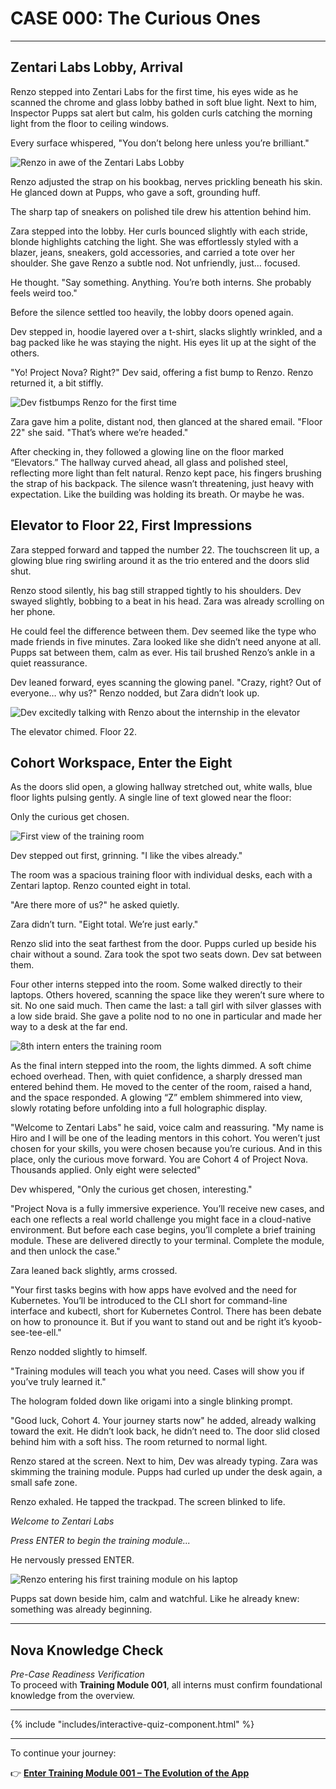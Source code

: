 # CASE 000: The Curious Ones

---

## Zentari Labs Lobby, Arrival

Renzo stepped into Zentari Labs for the first time, his eyes wide as he scanned the chrome and glass lobby bathed in soft blue light. Next to him, Inspector Pupps sat alert but calm, his golden curls catching the morning light from the floor to ceiling windows.

Every surface whispered, "You don’t belong here unless you’re brilliant."

![Renzo in awe of the Zentari Labs Lobby](../assets/case-000/scene-1.png)

Renzo adjusted the strap on his bookbag, nerves prickling beneath his skin. He glanced down at Pupps, who gave a soft, grounding huff.

The sharp tap of sneakers on polished tile drew his attention behind him.

Zara stepped into the lobby. Her curls bounced slightly with each stride, blonde highlights catching the light. She was effortlessly styled with a blazer, jeans, sneakers, gold accessories, and carried a tote over her shoulder. She gave Renzo a subtle nod. Not unfriendly, just… focused.

He thought. "Say something. Anything. You’re both interns. She probably feels weird too."

Before the silence settled too heavily, the lobby doors opened again.

Dev stepped in, hoodie layered over a t-shirt, slacks slightly wrinkled, and a bag packed like he was staying the night. His eyes lit up at the sight of the others.

"Yo! Project Nova? Right?" Dev said, offering a fist bump to Renzo. Renzo returned it, a bit stiffly.

![Dev fistbumps Renzo for the first time](../assets/case-000/scene-2.png)

Zara gave him a polite, distant nod, then glanced at the shared email. "Floor 22" she said. "That’s where we’re headed."

After checking in, they followed a glowing line on the floor marked “Elevators.” The hallway curved ahead, all glass and polished steel, reflecting more light than felt natural. Renzo kept pace, his fingers brushing the strap of his backpack. The silence wasn’t threatening, just heavy with expectation. Like the building was holding its breath. Or maybe he was.

## Elevator to Floor 22, First Impressions

Zara stepped forward and tapped the number 22. The touchscreen lit up, a glowing blue ring swirling around it as the trio entered and the doors slid shut.

Renzo stood silently, his bag still strapped tightly to his shoulders. Dev swayed slightly, bobbing to a beat in his head. Zara was already scrolling on her phone.

He could feel the difference between them. Dev seemed like the type who made friends in five minutes. Zara looked like she didn’t need anyone at all. Pupps sat between them, calm as ever. His tail brushed Renzo’s ankle in a quiet reassurance.

Dev leaned forward, eyes scanning the glowing panel. "Crazy, right? Out of everyone… why us?" Renzo nodded, but Zara didn’t look up.

![Dev excitedly talking with Renzo about the internship in the elevator](../assets/case-000/scene-3.png)

The elevator chimed. Floor 22.

## Cohort Workspace, Enter the Eight

As the doors slid open, a glowing hallway stretched out, white walls, blue floor lights pulsing gently. A single line of text glowed near the floor:

Only the curious get chosen.

![First view of the training room](../assets/case-000/scene-4.png)

Dev stepped out first, grinning. "I like the vibes already."

The room was a spacious training floor with individual desks, each with a Zentari laptop. Renzo counted eight in total. 

"Are there more of us?" he asked quietly.

Zara didn’t turn. "Eight total. We’re just early."

Renzo slid into the seat farthest from the door. Pupps curled up beside his chair without a sound. Zara took the spot two seats down. Dev sat between them. 

Four other interns stepped into the room. Some walked directly to their laptops. Others hovered, scanning the space like they weren’t sure where to sit. No one said much. Then came the last: a tall girl with silver glasses with a low side braid. She gave a polite nod to no one in particular and made her way to a desk at the far end.

![8th intern enters the training room](../assets/case-000/scene-5.png)

As the final intern stepped into the room, the lights dimmed. A soft chime echoed overhead. Then, with quiet confidence, a sharply dressed man entered behind them. He moved to the center of the room, raised a hand, and the space responded. A glowing “Z” emblem shimmered into view, slowly rotating before unfolding into a full holographic display.

"Welcome to Zentari Labs" he said, voice calm and reassuring. "My name is Hiro and I will be one of the leading mentors in this cohort. You weren’t just chosen for your skills, you were chosen because you’re curious. And in this place, only the curious move forward. You are Cohort 4 of Project Nova. Thousands applied. Only eight were selected"

Dev whispered, "Only the curious get chosen, interesting."

"Project Nova is a fully immersive experience. You’ll receive new cases, and each one reflects a real world challenge you might face in a cloud-native environment. But before each case begins, you’ll complete a brief training module. These are delivered directly to your terminal. Complete the module, and then unlock the case."

Zara leaned back slightly, arms crossed.

"Your first tasks begins with how apps have evolved and the need for Kubernetes. You’ll be introduced to the CLI short for command-line interface and kubectl, short for Kubernetes Control. There has been debate on how to pronounce it. But if you want to stand out and be right it’s kyoob-see-tee-ell."

Renzo nodded slightly to himself.

"Training modules will teach you what you need. Cases will show you if you’ve truly learned it."

The hologram folded down like origami into a single blinking prompt.

"Good luck, Cohort 4. Your journey starts now" he added, already walking toward the exit. He didn’t look back, he didn’t need to. The door slid closed behind him with a soft hiss. The room returned to normal light.

Renzo stared at the screen. Next to him, Dev was already typing. Zara was skimming the training module. Pupps had curled up under the desk again, a small safe zone.

Renzo exhaled. He tapped the trackpad. The screen blinked to life.

*Welcome to Zentari Labs*

*Press ENTER to begin the training module...*

He nervously pressed ENTER.

![Renzo entering his first training module on his laptop](../assets/case-000/scene-6.png)

Pupps sat down beside him, calm and watchful. Like he already knew: something was already beginning.

---

## Nova Knowledge Check  
*Pre-Case Readiness Verification*  
To proceed with **Training Module 001**, all interns must confirm foundational knowledge from the overview.

---

{% include "includes/interactive-quiz-component.html" %}

---

To continue your journey:

👉 [**Enter Training Module 001 – The Evolution of the App**](../training-modules/tm-001.md)
